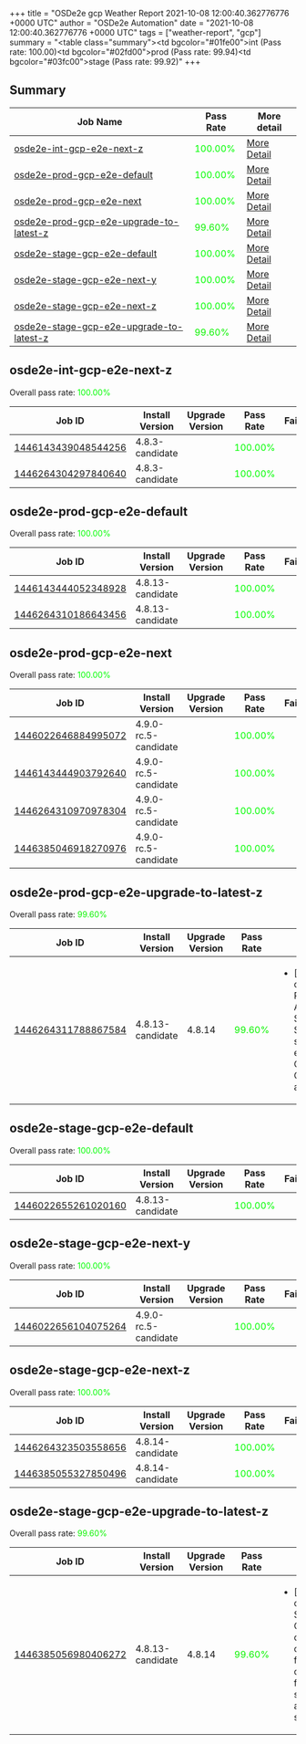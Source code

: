 +++
title = "OSDe2e gcp Weather Report 2021-10-08 12:00:40.362776776 +0000 UTC"
author = "OSDe2e Automation"
date = "2021-10-08 12:00:40.362776776 +0000 UTC"
tags = ["weather-report", "gcp"]
summary = "<table class=\"summary\"><tr><td bgcolor=\"#01fe00\"></td><td>int (Pass rate: 100.00)</td></tr><tr><td bgcolor=\"#02fd00\"></td><td>prod (Pass rate: 99.94)</td></tr><tr><td bgcolor=\"#03fc00\"></td><td>stage (Pass rate: 99.92)</td></tr></table>"
+++
## Summary

| Job Name | Pass Rate | More detail |
|----------|-----------|-------------|
|[osde2e-int-gcp-e2e-next-z](https://prow.ci.openshift.org/?job=osde2e-int-gcp-e2e-next-z)| <span style="color:#01fe00;">100.00%</span>|[More Detail](#osde2e-int-gcp-e2e-next-z)|
|[osde2e-prod-gcp-e2e-default](https://prow.ci.openshift.org/?job=osde2e-prod-gcp-e2e-default)| <span style="color:#01fe00;">100.00%</span>|[More Detail](#osde2e-prod-gcp-e2e-default)|
|[osde2e-prod-gcp-e2e-next](https://prow.ci.openshift.org/?job=osde2e-prod-gcp-e2e-next)| <span style="color:#01fe00;">100.00%</span>|[More Detail](#osde2e-prod-gcp-e2e-next)|
|[osde2e-prod-gcp-e2e-upgrade-to-latest-z](https://prow.ci.openshift.org/?job=osde2e-prod-gcp-e2e-upgrade-to-latest-z)| <span style="color:#0bf400;">99.60%</span>|[More Detail](#osde2e-prod-gcp-e2e-upgrade-to-latest-z)|
|[osde2e-stage-gcp-e2e-default](https://prow.ci.openshift.org/?job=osde2e-stage-gcp-e2e-default)| <span style="color:#01fe00;">100.00%</span>|[More Detail](#osde2e-stage-gcp-e2e-default)|
|[osde2e-stage-gcp-e2e-next-y](https://prow.ci.openshift.org/?job=osde2e-stage-gcp-e2e-next-y)| <span style="color:#01fe00;">100.00%</span>|[More Detail](#osde2e-stage-gcp-e2e-next-y)|
|[osde2e-stage-gcp-e2e-next-z](https://prow.ci.openshift.org/?job=osde2e-stage-gcp-e2e-next-z)| <span style="color:#01fe00;">100.00%</span>|[More Detail](#osde2e-stage-gcp-e2e-next-z)|
|[osde2e-stage-gcp-e2e-upgrade-to-latest-z](https://prow.ci.openshift.org/?job=osde2e-stage-gcp-e2e-upgrade-to-latest-z)| <span style="color:#0bf400;">99.60%</span>|[More Detail](#osde2e-stage-gcp-e2e-upgrade-to-latest-z)|



## osde2e-int-gcp-e2e-next-z

Overall pass rate: <span style="color:#01fe00;">100.00%</span>

| Job ID | Install Version | Upgrade Version | Pass Rate | Failures |
|--------|-----------------|-----------------|-----------|----------|
[1446143439048544256](https://prow.ci.openshift.org/view/gs/origin-ci-test/logs/osde2e-int-gcp-e2e-next-z/1446143439048544256) | 4.8.3-candidate |  | <span style="color:#01fe00;">100.00%</span>|
[1446264304297840640](https://prow.ci.openshift.org/view/gs/origin-ci-test/logs/osde2e-int-gcp-e2e-next-z/1446264304297840640) | 4.8.3-candidate |  | <span style="color:#01fe00;">100.00%</span>|



## osde2e-prod-gcp-e2e-default

Overall pass rate: <span style="color:#01fe00;">100.00%</span>

| Job ID | Install Version | Upgrade Version | Pass Rate | Failures |
|--------|-----------------|-----------------|-----------|----------|
[1446143444052348928](https://prow.ci.openshift.org/view/gs/origin-ci-test/logs/osde2e-prod-gcp-e2e-default/1446143444052348928) | 4.8.13-candidate |  | <span style="color:#01fe00;">100.00%</span>|
[1446264310186643456](https://prow.ci.openshift.org/view/gs/origin-ci-test/logs/osde2e-prod-gcp-e2e-default/1446264310186643456) | 4.8.13-candidate |  | <span style="color:#01fe00;">100.00%</span>|



## osde2e-prod-gcp-e2e-next

Overall pass rate: <span style="color:#01fe00;">100.00%</span>

| Job ID | Install Version | Upgrade Version | Pass Rate | Failures |
|--------|-----------------|-----------------|-----------|----------|
[1446022646884995072](https://prow.ci.openshift.org/view/gs/origin-ci-test/logs/osde2e-prod-gcp-e2e-next/1446022646884995072) | 4.9.0-rc.5-candidate |  | <span style="color:#01fe00;">100.00%</span>|
[1446143444903792640](https://prow.ci.openshift.org/view/gs/origin-ci-test/logs/osde2e-prod-gcp-e2e-next/1446143444903792640) | 4.9.0-rc.5-candidate |  | <span style="color:#01fe00;">100.00%</span>|
[1446264310970978304](https://prow.ci.openshift.org/view/gs/origin-ci-test/logs/osde2e-prod-gcp-e2e-next/1446264310970978304) | 4.9.0-rc.5-candidate |  | <span style="color:#01fe00;">100.00%</span>|
[1446385046918270976](https://prow.ci.openshift.org/view/gs/origin-ci-test/logs/osde2e-prod-gcp-e2e-next/1446385046918270976) | 4.9.0-rc.5-candidate |  | <span style="color:#01fe00;">100.00%</span>|



## osde2e-prod-gcp-e2e-upgrade-to-latest-z

Overall pass rate: <span style="color:#0bf400;">99.60%</span>

| Job ID | Install Version | Upgrade Version | Pass Rate | Failures |
|--------|-----------------|-----------------|-----------|----------|
[1446264311788867584](https://prow.ci.openshift.org/view/gs/origin-ci-test/logs/osde2e-prod-gcp-e2e-upgrade-to-latest-z/1446264311788867584) | 4.8.13-candidate | 4.8.14 | <span style="color:#0bf400;">99.60%</span>|<ul><li>[upgrade] [Suite: operators] [OSD] RBAC Dedicated Admins SubjectPermission SubjectPermission should have the expected ClusterRoles, ClusterRoleBindings and RoleBindinsg</li></ul>



## osde2e-stage-gcp-e2e-default

Overall pass rate: <span style="color:#01fe00;">100.00%</span>

| Job ID | Install Version | Upgrade Version | Pass Rate | Failures |
|--------|-----------------|-----------------|-----------|----------|
[1446022655261020160](https://prow.ci.openshift.org/view/gs/origin-ci-test/logs/osde2e-stage-gcp-e2e-default/1446022655261020160) | 4.8.13-candidate |  | <span style="color:#01fe00;">100.00%</span>|



## osde2e-stage-gcp-e2e-next-y

Overall pass rate: <span style="color:#01fe00;">100.00%</span>

| Job ID | Install Version | Upgrade Version | Pass Rate | Failures |
|--------|-----------------|-----------------|-----------|----------|
[1446022656104075264](https://prow.ci.openshift.org/view/gs/origin-ci-test/logs/osde2e-stage-gcp-e2e-next-y/1446022656104075264) | 4.9.0-rc.5-candidate |  | <span style="color:#01fe00;">100.00%</span>|



## osde2e-stage-gcp-e2e-next-z

Overall pass rate: <span style="color:#01fe00;">100.00%</span>

| Job ID | Install Version | Upgrade Version | Pass Rate | Failures |
|--------|-----------------|-----------------|-----------|----------|
[1446264323503558656](https://prow.ci.openshift.org/view/gs/origin-ci-test/logs/osde2e-stage-gcp-e2e-next-z/1446264323503558656) | 4.8.14-candidate |  | <span style="color:#01fe00;">100.00%</span>|
[1446385055327850496](https://prow.ci.openshift.org/view/gs/origin-ci-test/logs/osde2e-stage-gcp-e2e-next-z/1446385055327850496) | 4.8.14-candidate |  | <span style="color:#01fe00;">100.00%</span>|



## osde2e-stage-gcp-e2e-upgrade-to-latest-z

Overall pass rate: <span style="color:#0bf400;">99.60%</span>

| Job ID | Install Version | Upgrade Version | Pass Rate | Failures |
|--------|-----------------|-----------------|-----------|----------|
[1446385056980406272](https://prow.ci.openshift.org/view/gs/origin-ci-test/logs/osde2e-stage-gcp-e2e-upgrade-to-latest-z/1446385056980406272) | 4.8.13-candidate | 4.8.14 | <span style="color:#0bf400;">99.60%</span>|<ul><li>[upgrade] [Suite: operators] [OSD] Splunk Forwarder Operator clusterServiceVersion openshift-splunk-forwarder-operator/splunk-forwarder-operator should be present and in succeeded state</li></ul>




